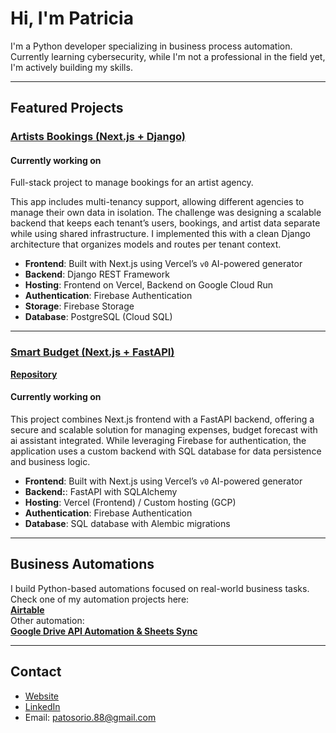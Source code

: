 # Hi, I'm Patricia 

I'm a Python developer specializing in business process automation. Currently learning cybersecurity, while I'm not a professional in the field yet, I'm actively building my skills.

---

## Featured Projects

### [Artists Bookings (Next.js + Django)](https://github.com/patosorio/Artist-bookings)

#### Currently working on

Full-stack project to manage bookings for an artist agency.  

This app includes multi-tenancy support, allowing different agencies to manage their own data in isolation. The challenge was designing a scalable backend that keeps each tenant’s users, bookings, and artist data separate while using shared infrastructure. I implemented this with a clean Django architecture that organizes models and routes per tenant context.

- **Frontend**: Built with Next.js using Vercel’s `v0` AI-powered generator  
- **Backend**: Django REST Framework  
- **Hosting**: Frontend on Vercel, Backend on Google Cloud Run  
- **Authentication**: Firebase Authentication  
- **Storage**: Firebase Storage  
- **Database**: PostgreSQL (Cloud SQL)  

---

### [Smart Budget (Next.js + FastAPI)](https://github.com/patosorio/expenses-tracker)

**[Repository](https://github.com/patosorio/expenses-tracker)**

#### Currently working on

This project combines Next.js frontend with a FastAPI backend, offering a secure and scalable solution for managing expenses, budget forecast with ai assistant integrated. While leveraging Firebase for authentication, the application uses a custom backend with SQL database for data persistence and business logic.

- **Frontend**: Built with Next.js using Vercel’s `v0` AI-powered generator
- **Backend:**: FastAPI with SQLAlchemy
- **Hosting**: Vercel (Frontend) / Custom hosting (GCP)  
- **Authentication**: Firebase Authentication  
- **Database**: SQL database with Alembic migrations
---

## Business Automations

I build Python-based automations focused on real-world business tasks.  
Check one of my automation projects here:  
**[Airtable](https://github.com/patosorio/airtable-drive-sync)**  
Other automation:  
**[Google Drive API Automation & Sheets Sync](https://github.com/patosorio/drive-api-automation)**

---

## Contact
- [Website](https://www.patosorio.com)
- [LinkedIn](https://www.linkedin.com/in/patriciaosorio130194/)
- Email: patosorio.88@gmail.com
